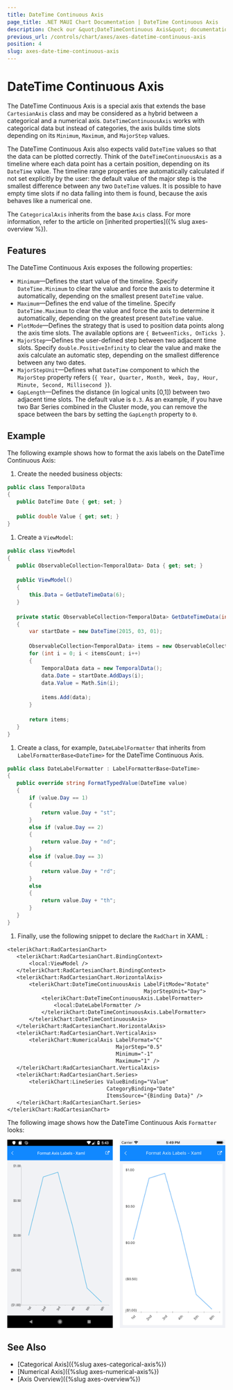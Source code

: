 ```yaml
---
title: DateTime Continuous Axis
page_title: .NET MAUI Chart Documentation | DateTime Continuous Axis
description: Check our &quot;DateTimeContinuous Axis&quot; documentation article for Telerik Chart for .NET MAUI control.
previous_url: /controls/chart/axes/axes-datetime-continuous-axis
position: 4
slug: axes-date-time-continuous-axis
---
```


# DateTime Continuous Axis

The DateTime Continuous Axis is a special axis that extends the base `CartesianAxis` class and may be considered as a hybrid between a categorical and a numerical axis. `DateTimeContinuousAxis` works with categorical data but instead of categories, the axis builds time slots depending on its `Minimum`, `Maximum`, and `MajorStep` values.

The DateTime Continuous Axis also expects valid `DateTime` values so that the data can be plotted correctly. Think of the `DateTimeContinuousAxis` as a timeline where each data point has a certain position, depending on its `DateTime` value. The timeline range properties are automatically calculated if not set explicitly by the user: the default value of the major step is the smallest difference between any two `DateTime` values. It is possible to have empty time slots if no data falling into them is found, because the axis behaves like a numerical one.

The `CategoricalAxis` inherits from the base `Axis` class. For more information, refer to the article on [inherited properties]({% slug axes-overview %}).

## Features

The DateTime Continuous Axis exposes the following properties:

- `Minimum`&mdash;Defines the start value of the timeline. Specify `DateTime.Minimum` to clear the value and force the axis to determine it automatically, depending on the smallest present `DateTime` value.
- `Maximum`&mdash;Defines the end value of the timeline. Specify `DateTime.Maximum` to clear the value and force the axis to determine it automatically, depending on the greatest present `DateTime` value.
- `PlotMode`&mdash;Defines the strategy that is used to position data points along the axis time slots. The available options are `{ BetweenTicks, OnTicks }`.
- `MajorStep`&mdash;Defines the user-defined step between two adjacent time slots. Specify `double.PositiveInfinity` to clear the value and make the axis calculate an automatic step, depending on the smallest difference between any two dates.
- `MajorStepUnit`&mdash;Defines what `DateTime` component to which the `MajorStep` property refers (`{ Year, Quarter, Month, Week, Day, Hour, Minute, Second, Millisecond }`).
- `GapLength`&mdash;Defines the distance (in logical units [0,1]) between two adjacent time slots. The default value is `0.3`. As an example, if you have two Bar Series combined in the Cluster mode, you can remove the space between the bars by setting the `GapLength` property to `0`.

## Example

The following example shows how to format the axis labels on the DateTime Continuous Axis:

1. Create the needed business objects:

 ```C#
public class TemporalData
{
    public DateTime Date { get; set; }

    public double Value { get; set; }
}
 ```

1. Create a `ViewModel`:

 ```C#
public class ViewModel
{
    public ObservableCollection<TemporalData> Data { get; set; }

    public ViewModel()
    {
        this.Data = GetDateTimeData(6);
    }

    private static ObservableCollection<TemporalData> GetDateTimeData(int itemsCount)
    {
        var startDate = new DateTime(2015, 03, 01);

        ObservableCollection<TemporalData> items = new ObservableCollection<TemporalData>();
        for (int i = 0; i < itemsCount; i++)
        {
            TemporalData data = new TemporalData();
            data.Date = startDate.AddDays(i);
            data.Value = Math.Sin(i);

            items.Add(data);
        }

        return items;
    }
}
 ```

1. Create a class, for example, `DateLabelFormatter` that inherits from `LabelFormatterBase<DateTime>` for the DateTime Continuous Axis.

 ```C#
public class DateLabelFormatter : LabelFormatterBase<DateTime>
{
    public override string FormatTypedValue(DateTime value)
    {
        if (value.Day == 1)
        {
            return value.Day + "st";
        }
        else if (value.Day == 2)
        {
            return value.Day + "nd";
        }
        else if (value.Day == 3)
        {
            return value.Day + "rd";
        }
        else
        {
            return value.Day + "th";
        }
    }
}
 ```

1. Finally, use the following snippet to declare the `RadChart` in XAML :

 ```XAML
<telerikChart:RadCartesianChart>
	<telerikChart:RadCartesianChart.BindingContext>
	    <local:ViewModel />
	</telerikChart:RadCartesianChart.BindingContext>
	<telerikChart:RadCartesianChart.HorizontalAxis>
	    <telerikChart:DateTimeContinuousAxis LabelFitMode="Rotate"
	                                         MajorStepUnit="Day">
	        <telerikChart:DateTimeContinuousAxis.LabelFormatter>
	            <local:DateLabelFormatter />
	        </telerikChart:DateTimeContinuousAxis.LabelFormatter>
	    </telerikChart:DateTimeContinuousAxis>
	</telerikChart:RadCartesianChart.HorizontalAxis>
	<telerikChart:RadCartesianChart.VerticalAxis>
	    <telerikChart:NumericalAxis LabelFormat="C"
	                                MajorStep="0.5"
	                                Minimum="-1"
	                                Maximum="1" />
	</telerikChart:RadCartesianChart.VerticalAxis>
	<telerikChart:RadCartesianChart.Series>
	    <telerikChart:LineSeries ValueBinding="Value"
	                             CategoryBinding="Date"
	                             ItemsSource="{Binding Data}" />
	</telerikChart:RadCartesianChart.Series>
</telerikChart:RadCartesianChart>
 ```

The following image shows how the DateTime Continuous Axis `Formatter` looks:

![DateTimeContinuous Axis](images/chart-date-time-continuous-axis-example.png)

## See Also

- [Categorical Axis]({%slug axes-categorical-axis%})
- [Numerical Axis]({%slug axes-numerical-axis%})
- [Axis Overview]({%slug axes-overview%})

